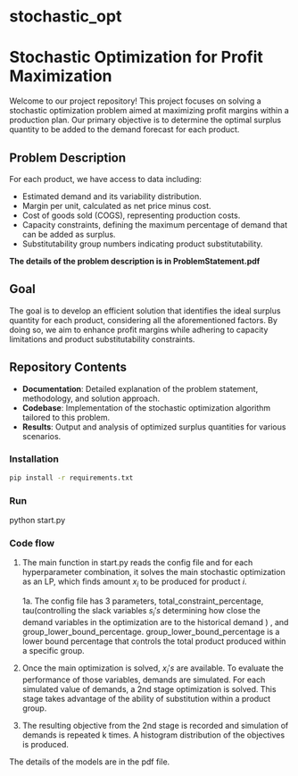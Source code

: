 # stochastic_opt



# Stochastic Optimization for Profit Maximization

Welcome to our project repository! This project focuses on solving a stochastic optimization problem aimed at maximizing profit margins within a production plan. Our primary objective is to determine the optimal surplus quantity to be added to the demand forecast for each product. 

## Problem Description
For each product, we have access to data including:
- Estimated demand and its variability distribution.
- Margin per unit, calculated as net price minus cost.
- Cost of goods sold (COGS), representing production costs.
- Capacity constraints, defining the maximum percentage of demand that can be added as surplus.
- Substitutability group numbers indicating product substitutability.

**The details of the problem description is in ProblemStatement.pdf**



## Goal
The goal is to develop an efficient solution that identifies the ideal surplus quantity for each product, considering all the aforementioned factors. By doing so, we aim to enhance profit margins while adhering to capacity limitations and product substitutability constraints.

## Repository Contents
- **Documentation**: Detailed explanation of the problem statement, methodology, and solution approach.
- **Codebase**: Implementation of the stochastic optimization algorithm tailored to this problem.
- **Results**: Output and analysis of optimized surplus quantities for various scenarios.




### Installation

```bash
pip install -r requirements.txt

```

### Run
python start.py



### Code flow

1. The main function in start.py reads the config file and for each hyperparameter combination, it solves the main stochastic optimization as an LP, which finds amount $x_i$ to be produced for product $i$. 

   1a. The config file has 3 parameters, total_constraint_percentage, tau(controlling the slack variables $s_i's$ determining how close the demand variables in the optimization are to the historical demand ) , and group_lower_bound_percentage. group_lower_bound_percentage is a lower bound percentage that controls the total product produced within a specific group. 

2. Once the main optimization is solved, $x_i's$ are available. To evaluate the performance of those variables, demands are simulated. For each simulated value of demands, a 2nd stage optimization is solved. This stage takes advantage of the ability of substitution within a product group. 

3. The resulting objective from the 2nd stage is recorded and simulation of demands is repeated k times. A histogram distribution of the objectives is produced.

   

The details of the models are in the pdf file.

